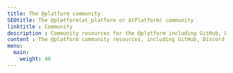 ```yaml
---
title: The @platform community
SEOtitle: The @platform(at_platform or AtPlatform) community
linktitle : Community
description : Community resources for the @platform including GitHub, Discord, Hashnode, and Reddit
content : The @platform community resources, including GitHub, Discord, Hashnode, and Reddit
menu:
  main:
    weight: 40
---
```


<!-- add blocks of content here to add more sections to the community page

{{< blocks/section >}}

<div class="col-12">
<h1 class="text-center">Events</h1>
</div>
{{< /blocks/section >}}

{{< blocks/section >}}

<div class="col-12">
<h1 class="text-center">Advisors</h1>
</div>
{{< /blocks/section >}} -->
